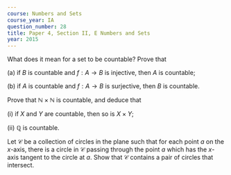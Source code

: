 ```yaml
---
course: Numbers and Sets
course_year: IA
question_number: 28
title: Paper 4, Section II, E Numbers and Sets
year: 2015
---
```




What does it mean for a set to be countable? Prove that

(a) if $B$ is countable and $f: A \rightarrow B$ is injective, then $A$ is countable;

(b) if $A$ is countable and $f: A \rightarrow B$ is surjective, then $B$ is countable.

Prove that $\mathbb{N} \times \mathbb{N}$ is countable, and deduce that

(i) if $X$ and $Y$ are countable, then so is $X \times Y$;

(ii) $\mathbb{Q}$ is countable.

Let $\mathcal{C}$ be a collection of circles in the plane such that for each point $a$ on the $x$-axis, there is a circle in $\mathcal{C}$ passing through the point $a$ which has the $x$-axis tangent to the circle at $a$. Show that $\mathcal{C}$ contains a pair of circles that intersect.